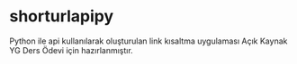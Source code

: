 # shorturlapipy
Python ile api kullanılarak oluşturulan link kısaltma uygulaması
Açık Kaynak YG Ders Ödevi için hazırlanmıştır.
